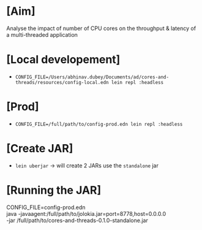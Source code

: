 
# [Aim]
Analyse the impact of number of CPU cores on the throughput & latency of a multi-threaded application


# [Local developement]
- `CONFIG_FILE=/Users/abhinav.dubey/Documents/ad/cores-and-threads/resources/config-local.edn lein repl :headless  `


# [Prod]
- `CONFIG_FILE=/full/path/to/config-prod.edn lein repl :headless`



# [Create JAR]
- `lein uberjar` -> will create 2 JARs use the `standalone` jar

# [Running the JAR]
CONFIG_FILE=config-prod.edn \
java -javaagent:/full/path/to/jolokia.jar=port=8778,host=0.0.0.0 \
     -jar /full/path/to/cores-and-threads-0.1.0-standalone.jar
